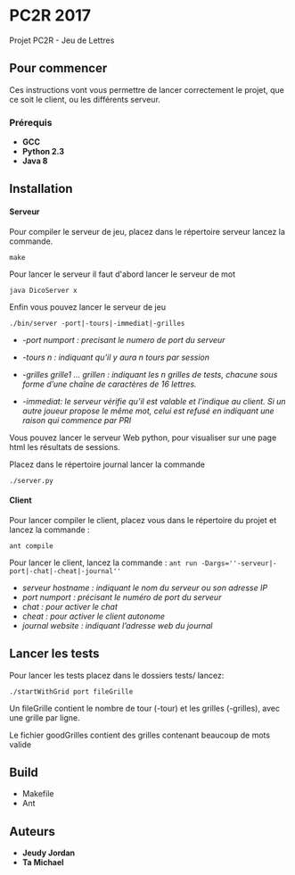 # PC2R 2017

Projet PC2R - Jeu de Lettres

## Pour commencer

Ces instructions vont vous permettre de lancer correctement le projet, que ce soit le client, ou les différents serveur.

### Prérequis

* **GCC**
* **Python 2.3**
* **Java 8**

## Installation 
#### Serveur
Pour compiler le serveur de jeu, placez dans le répertoire serveur lancez la commande.

```
make
```

Pour lancer le serveur il faut d'abord lancer le serveur de mot
```
java DicoServer x
```

Enfin vous pouvez lancer le serveur de jeu
```
./bin/server -port|-tours|-immediat|-grilles 
```

* *-port numport : precisant le numero de port du serveur*  

* *-tours n : indiquant qu’il y aura n tours par session*

* *-grilles grille1 ... grillen : indiquant les n grilles de tests, chacune sous forme d’une chaîne de
caractères de 16 lettres.*

* *-immediat: le serveur vérifie qu’il est valable et l’indique au client. Si un autre joueur propose le même mot, celui est refusé
en indiquant une raison qui commence par PRI*

Vous pouvez lancer le serveur Web python, pour visualiser sur une page html les résultats de sessions.

Placez dans le répertoire journal lancer la commande

```
./server.py 
```

#### Client
Pour lancer compiler le client, placez vous dans le répertoire du projet et lancez la commande :

```ant compile```

Pour lancer le client, lancez la commande :
```ant run -Dargs=''-serveur|-port|-chat|-cheat|-journal''```

* *serveur hostname : indiquant le nom du serveur ou son adresse IP*
* *port numport : précisant le numéro de port du serveur*
* *chat : pour activer le chat*
* *cheat : pour activer le client autonome*
* *journal website : indiquant l’adresse web du journal*

## Lancer les tests

Pour lancer les tests placez dans le dossiers tests/ lancez:

```
./startWithGrid port fileGrille
```

Un fileGrille contient le nombre de tour (-tour) et les grilles (-grilles), avec une grille par ligne. 

Le fichier goodGrilles contient des grilles contenant beaucoup de mots valide

## Build

* Makefile
* Ant

## Auteurs

* **Jeudy Jordan**
* **Ta Michael** 